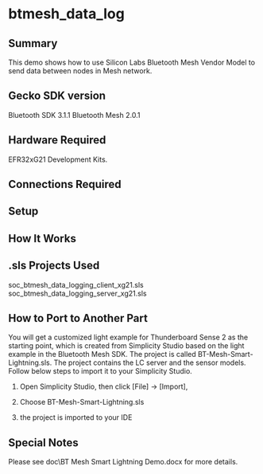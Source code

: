 # btmesh_data_log #

## Summary ##

This demo shows how to use Silicon Labs Bluetooth Mesh Vendor Model to send data between nodes in Mesh network.

## Gecko SDK version ##

Bluetooth SDK 3.1.1 Bluetooth Mesh 2.0.1

## Hardware Required ##

EFR32xG21 Development Kits.

## Connections Required ##


## Setup ##

## How It Works ##


## .sls Projects Used ##

soc_btmesh_data_logging_client_xg21.sls
soc_btmesh_data_logging_server_xg21.sls

## How to Port to Another Part ##

You will get a customized light example for Thunderboard Sense 2 as the starting point, which is created from Simplicity Studio based on the light example in the Bluetooth Mesh SDK. The project is called BT-Mesh-Smart-Lightning.sls. The project contains the LC server and the sensor models. Follow below steps to import it to your Simplicity Studio.

1)   Open Simplicity Studio, then click [File] -> [Import], 

2)   Choose BT-Mesh-Smart-Lightning.sls

3)   the project is imported to your IDE

## Special Notes ##

Please see doc\BT Mesh Smart Lightning Demo.docx  for more details.